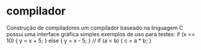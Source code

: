 # compilador
Construção de compiladores
um compilador baseado na linguagem C
possui uma interface gráfica simples
exemplos de uso para testes: 
if (x == 10) { y = x + 5; } else { y = x - 5; }
//
if (a < b) { c = a * b; }
